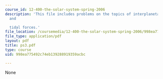 ```yaml
---
course_id: 12-400-the-solar-system-spring-2006
description: 'This file includes problems on the topics of interplanetary Olympics,
  and

  tidal forces.'
file_location: /coursemedia/12-400-the-solar-system-spring-2006/998ea775492c74eb139288919359acbc_ps3.pdf
file_type: application/pdf
layout: pdf
title: ps3.pdf
type: course
uid: 998ea775492c74eb139288919359acbc

---
```

None